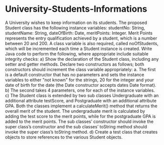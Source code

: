 # University-Students-Informations
A University wishes to keep information on its students. The proposed Student class has the  following instance variables: studentNo: String, studentName: String, dateOfBirth: Date,  meritPoints: Integer. Merit Points represents the entry qualification achieved by a student, which  is a number between 20 and 200. A class variable is also required, called noOfStudents, which  will be incremented each time a Student instance is created. Write Java code to perform the  following, where appropriate include suitable integrity checks:
a) Show the declaration of the Student class, including any setter and getter methods. Declare two  constructors as follows; both constructors should increment the class variable appropriately: a.  The first is a default constructor that has no parameters and sets the instance variables to either  "not known" for the strings, 20 for the integer and your date of birth for the date (the Date  constructor accepts dates Date format).  
b) The second takes 4 parameters, one for each of the instance variables.  
c) The Student class is extended by two sub classes Undergraduate with an additional attribute  testScore, and Postgraduate with an additional attribute GPA. Both the classes implement a  calculateMerit() method that returns the overall merit of the student. The undergraduate merit is  calculated by adding the test score to the merit points, while for the postgraduate GPA is added  to the merit points. The sub classes’ constructor should invoke the super class’s constructor and  the sub classes’ toString method should invoke the super class’s toString method. 
d) Create a test class that creates objects to store references to the various Student objects.
